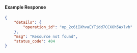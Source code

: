 <!-- Code generated for API Clients. DO NOT EDIT. -->

#### Example Response

```json
{
	"details": {
		"operation_id": "op_2c6iIXhvaEYTidd7CCXOh5Wxlvb"
	},
	"msg": "Resource not found",
	"status_code": 404
}
```
